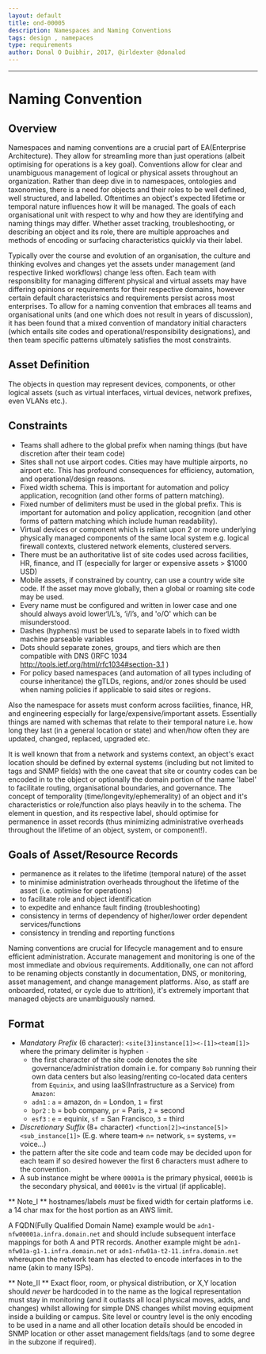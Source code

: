 ```yaml
---
layout: default
title: ond-00005
description: Namespaces and Naming Conventions
tags: design , namepaces
type: requirements
author: Donal O Duibhir, 2017, @irldexter @donalod
---
```


---
# Naming Convention

## Overview

Namespaces and naming conventions are a crucial part of EA(Enterprise Architecture). They allow for streamling more than just operations (albeit optimising for operations is a key goal). Conventions allow for clear and unambiguous management of logical or physical assets throughout an organization. Rather than deep dive in to namespaces, ontologies and taxonomies, there is a need for objects and their roles to be well defined, well structured, and labelled. Oftentimes an object's expected lifetime or temporal nature influences how it will be managed. The goals of each organisational unit with respect to why and how they are identifying and naming things may differ. Whether asset tracking, troubleshooting, or describing an object and its role, there are multiple approaches and methods of encoding or surfacing characteristics quickly via their label. 

Typically over the course and evolution of an organisation, the culture and thinking evolves and changes yet the assets under management (and respective linked workflows) change less often. Each team with responsiblity for managing different physical and virtual assets may have differing opinions or requirements for their respective domains, however certain default characteristsics and requirements persist across most enterprises. To allow for a naming convention that embraces all teams and organisational units (and one which does not result in years of discussion), it has been found that a mixed convention of mandatory initial characters (which entails site codes and operational/responsibility designations), and then team specific patterns ultimately satisfies the most constraints. 

## Asset Definition

The objects in question may represent devices, components, or other logical assets (such as virtual interfaces, virtual devices, network prefixes, even VLANs etc.).


## Constraints 

* Teams shall adhere to the global prefix when naming things (but have discretion after their team code)
* Sites shall not use airport codes. Cities may have multiple airports, no airport etc. This has profound consequences for efficiency, automation, and operational/design reasons.
* Fixed width schema. This is important for automation and policy application, recognition (and other forms of pattern matching).
* Fixed number of delimiters must be used in the global prefix. This is important for automation and policy application, recognition (and other forms of pattern matching which include human readability).
* Virtual devices or component which is reliant upon 2 or more underlying physically managed components of the same local system e.g. logical firewall contexts, clustered network elements, clustered servers. 
* There must be an authoritative list of site codes used across facilities, HR, finance, and IT (especially for larger or expensive assets > $1000 USD)
* Mobile assets, if constrained by country, can use a country wide site code. If the asset may move globally, then a global or roaming site code may be used.
* Every name must be configured and written in lower case and one should always avoid lower‘l/L’s, ‘i/I’s, and 'o/O' which can be misunderstood.  
* Dashes (hyphens) must be used to separate labels in to fixed width machine parseable variables
* Dots should separate zones, groups, and tiers which are then compatible with DNS ()RFC 1034 http://tools.ietf.org/html/rfc1034#section-3.1 )
* For policy based namespaces (and automation of all types including of course inheritance) the gTLDs, regions, and/or zones should be used when naming policies if applicable to said sites or regions.

Also the namespace for assets must conform across facilities, finance, HR, and engineering especially for large/expensive/important assets. Essentially things are named with schemas that relate to their temporal nature i.e. how long they last (in a general location or state) and when/how often they are updated, changed, replaced, upgraded etc.

It is well known that from a network and systems context, an object's exact location should be defined by external systems (including but not limited to tags and SNMP fields) with the one caveat that site or country codes can be encoded in to the object or optionally the domain portion of the name 'label' to facilitate routing, organisational boundaries,  and governance. The concept of temporality (time/longevity/ephemerality) of an object and it's characteristics or role/function also plays heavily in to the schema. The element in question, and its respective label, should optimise for permanence in asset records (thus minimizing administrative overheads throughout the lifetime of an object, system, or component!). 

## Goals of Asset/Resource Records

* permanence as it relates to the lifetime (temporal nature) of the asset
* to minimise administration overheads throughout the lifetime of the asset (i.e. optimise for operations)
* to facilitate role and object identification
* to expedite and enhance fault finding (troubleshooting)
* consistency in terms of dependency of higher/lower order dependent services/functions
* consistency in trending and reporting functions

Naming conventions are crucial for lifecycle management and to ensure efficient administration. Accurate management and monitoring is one of the most immediate and obvious requirements. Additionally, one can not afford to be renaming objects constantly in documentation, DNS, or monitoring, asset management, and change management platforms. Also, as staff are onboarded, rotated, or cycle due to attrition), it's extremely important that managed objects are unambiguously named.

## Format

* _Mandatory Prefix_ (6 character): ```<site[3]instance[1]><-[1]><team[1]>``` where the primary delimiter is hyphen `-`
  * the first character of the site code denotes the site governance/administration domain i.e. for company `Bob` running their own data centers but also leasing/renting co-located data centers from `Equinix`, and using IaaS(Infrastructure as a Service) from `Amazon`:
  * `adn1` : `a` = amazon, `dn` = London, `1` = first 
  * `bpr2` : `b` = bob company, `pr` = Paris, `2` = second
  * `esf3` : `e` = equinix, `sf` = San Francisco, `3` = third  
* _Discretionary Suffix_ (8+ character) ```<function[2]><instance[5]><sub_instance[1]>``` (E.g. where team=> `n`= network, `s`= systems, `v`= voice…)
* the pattern after the site code and team code may be decided upon for each team if so desired however the first 6 characters must adhere to the convention.
* A sub instance might be where `00001a` is the primary physical, `00001b` is the secondary physical, and `00001v` is the virtual (if applicable).

** Note_I ** hostnames/labels *must* be fixed width for certain platforms i.e. a 14 char max for the host portion as an AWS limit.

A FQDN(Fully Qualified Domain Name) example would be `adn1-nfw00001a.infra.domain.net` and should include subsequent interface mappings for both A and PTR records. Another example might be `adn1-nfw01a-g1-1.infra.domain.net` or `adn1-nfw01a-t2-11.infra.domain.net` whereupon the network team has elected to encode interfaces in to the name (akin to many ISPs).

** Note_II ** Exact floor, room, or physical distribution, or X,Y location should *never* be hardcoded in to the name as the logical representation must stay in monitoring (and it outlasts all local physical moves, adds, and changes) whilst allowing for simple DNS changes whilst moving equipment inside a building or campus. Site level or country level is the only encoding to be used in a name and all other location details should be encoded in SNMP location or other asset management fields/tags (and to some degree in the subzone if required).
